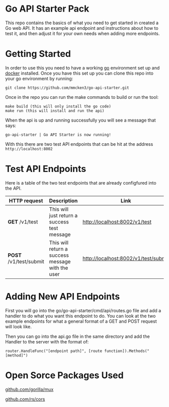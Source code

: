 # Go API Starter Pack

This repo contains the basics of what you need to get started in created a Go web API. It has an example api endpoint and instructions about how to test it, and then adjust it for your own needs when adding more endpoints.

# Getting Started

In order to use this you need to have a working [go](https://golang.org/doc/install) environment set up and [docker](https://docs.docker.com/get-started/) installed. Once you have this set up you can clone this repo into your go environment by running:

    git clone https://github.com/mmcken3/go-api-starter.git

Once in the repo you can run the make commands to build or run the tool:

    make build (this will only install the go code)
    make run (this will install and run the api)

When the api is up and running successfully you will see a message that says:

    go-api-starter | Go API Starter is now running!

With this there are two test API endpoints that can be hit at the address `http://localhost:8002`

# Test API Endpoints

Here is a table of the two test endpoints that are already configfured into the API.

HTTP request | Description   | Link
------------ | ------------- | -------------
**GET** /v1/test    | This will just return a success test message | [http://localhost:8002/v1/test](http://localhost:8002/v1/test)
**POST** /v1/test/submit    | This will return a success message with the user | [http://localhost:8002/v1/test/submit](http://localhost:8002/v1/test/submit)

# Adding New API Endpoints

First you will go into the go/go-api-starter/cmd/api/routes.go file and add a handler to do what you want this endpoint to do. You can look at the two example endpoints for what a general format of a GET and POST request will look like.

Then you can go into the api.go file in the same directory and add the Handler to the server with the format of:

    router.HandleFunc("[endpoint path]", [route function]).Methods("[method]")

# Open Sorce Packages Used

[github.com/gorilla/mux](https://github.com/gorilla/mux)

[github.com/rs/cors](https://github.com/rs/cors)